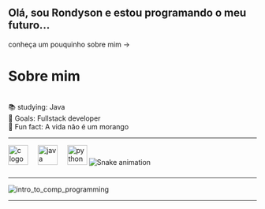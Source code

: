 ## Olá, sou Rondyson e estou programando o meu futuro... 
conheça um pouquinho sobre mim ->


<h1 align="left">Sobre mim</h1>

<p align="left"><br>📚 studying: Java <br>🎯 Goals: Fullstack developer <br>🎲 Fun fact: A vida não é um morango<br></p>

---
<div align="left">
  <img src="https://skillicons.dev/icons?i=c" height="40" alt="c logo"  />
  <img width="12" />
  <img src="https://skillicons.dev/icons?i=java" height="40" alt="java logo"  />
  <img width="12" />
  <img src="https://skillicons.dev/icons?i=py" height="40" alt="python logo"  />


  <img src="https://raw.githubusercontent.com/Rondysonr/Rondysonr/output/snake.svg" alt="Snake animation" />
</div>


###
---
  
![intro_to_comp_programming](https://github.com/Rondysonr/Rondysonr/assets/126256862/b79ea262-d6af-41be-8d75-80276f32dcea)



---




